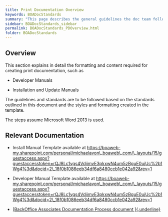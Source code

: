 ```yaml
---
title: Print Documentation Overview
keywords: BOADocStandards
summary: "This page describes the general guidelines the doc team follows when writing print documentation."
sidebar: BOADocStandards_sidebar
permalink: BOADocStandards_PDOverview.html
folder: BOADocStandards
---
```


## Overview

This section explains in detail the formatting and content required for
creating print documentation, such as

-   Developer Manuals

-   Installation and Update Manuals

The guidelines and standards are to be followed based on the standards
outlined in this document and the styles and formatting created in the
template.

The steps assume Microsoft Word 2013 is used.

## Relevant Documentation

-   Install Manual Template available at
    https://boaweb-my.sharepoint.com/personal/michaelavon\_boaweb\_com/\_layouts/15/guestaccess.aspx?guestaccesstoken=rQJ8Lc1ygs4VdjimvE3pkxwN4um5zBguE0ujUc%2b1Wg4%3d&docid=2\_18f0b1086eeb34df6a8480ccb1e042a92&rev=1

-   Developer Manual Template available at
    https://boaweb-my.sharepoint.com/personal/michaelavon\_boaweb\_com/\_layouts/15/guestaccess.aspx?guestaccesstoken=rQJ8Lc1ygs4VdjimvE3pkxwN4um5zBguE0ujUc%2b1Wg4%3d&docid=2\_18f0b1086eeb34df6a8480ccb1e042a92&rev=1

-   [[BackOffice Associates Documentation Process document
    ]{.underline}](https://boaweb-my.sharepoint.com/personal/michaelavon_boaweb_com/_layouts/15/guestaccess.aspx?guestaccesstoken=Of2P29fHRg1LIZh19pn73RgS4OB7hmpaNEdqwyMgTwI%3d&docid=2_151d6dbf534bb4ba58b2e946c5e186d9e&rev=1)
